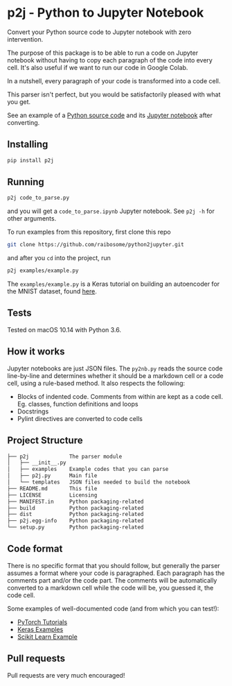 # p2j - Python to Jupyter Notebook

Convert your Python source code to Jupyter notebook with zero intervention.

The purpose of this package is to be able to run a code on Jupyter notebook without having to copy each paragraph of the code into every cell. It's also useful if we want to run our code in Google Colab.

In a nutshell, every paragraph of your code is transformed into a code cell.

This parser isn't perfect, but you would be satisfactorily pleased with what you get.

See an example of a [Python source code](p2j/examples/example3.py) and its [Jupyter notebook](p2j/examples/example3.ipynb) after converting.

## Installing

```bash
pip install p2j
```

## Running

```bash
p2j code_to_parse.py
```

and you will get a `code_to_parse.ipynb` Jupyter notebook. See `p2j -h` for other arguments.

To run examples from this repository, first clone this repo

```bash
git clone https://github.com/raibosome/python2jupyter.git
```

and after you `cd` into the project, run

```bash
p2j examples/example.py
```

The `examples/example.py` is a Keras tutorial on building an autoencoder for the MNIST dataset, found [here](https://github.com/keras-team/keras/blob/master/examples/mnist_denoising_autoencoder.py).

## Tests

Tested on macOS 10.14 with Python 3.6.

## How it works

Jupyter notebooks are just JSON files. The `py2nb.py` reads the source code line-by-line and determines whether it should be a markdown cell or a code cell, using a rule-based method. It also respects the following:

- Blocks of indented code. Comments from within are kept as a code cell. Eg. classes, function definitions and loops
- Docstrings
- Pylint directives are converted to code cells

## Project Structure

```txt
├── p2j             The parser module
│   ├── __init__.py
│   ├── examples    Example codes that you can parse
│   ├── p2j.py      Main file
│   └── templates   JSON files needed to build the notebook
├── README.md       This file
├── LICENSE         Licensing
├── MANIFEST.in     Python packaging-related
├── build           Python packaging-related
├── dist            Python packaging-related
├── p2j.egg-info    Python packaging-related
└── setup.py        Python packaging-related
```

## Code format

There is no specific format that you should follow, but generally the parser assumes a format where your code is paragraphed. Each paragraph has the comments part and/or the code part. The comments will be automatically converted to a markdown cell while the code will be, you guessed it, the code cell.

Some examples of well-documented code (and from which you can test!):

- [PyTorch Tutorials](https://pytorch.org/tutorials/beginner/pytorch_with_examples.html)
- [Keras Examples](https://github.com/keras-team/keras/tree/master/examples)
- [Scikit Learn Example](https://scikit-learn.org/stable/auto_examples/classification/plot_digits_classification.html#sphx-glr-auto-examples-classification-plot-digits-classification-py)

## Pull requests

Pull requests are very much encouraged!
